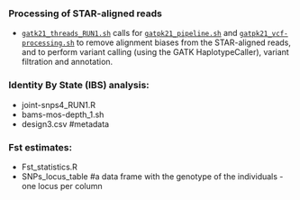 ### Processing of STAR-aligned reads 
- [`gatk21_threads_RUN1.sh`]() calls for [`gatpk21_pipeline.sh`]() and [`gatpk21_vcf-processing.sh`]() to remove alignment biases from the STAR-aligned reads, and to perform variant calling (using the GATK HaplotypeCaller), variant filtration and annotation.

### Identity By State (IBS) analysis:

- joint-snps4_RUN1.R
- bams-mos-depth_1.sh
- design3.csv #metadata

###  Fst estimates:

- Fst_statistics.R
- SNPs_locus_table #a data frame with the genotype of the individuals -one locus per column

